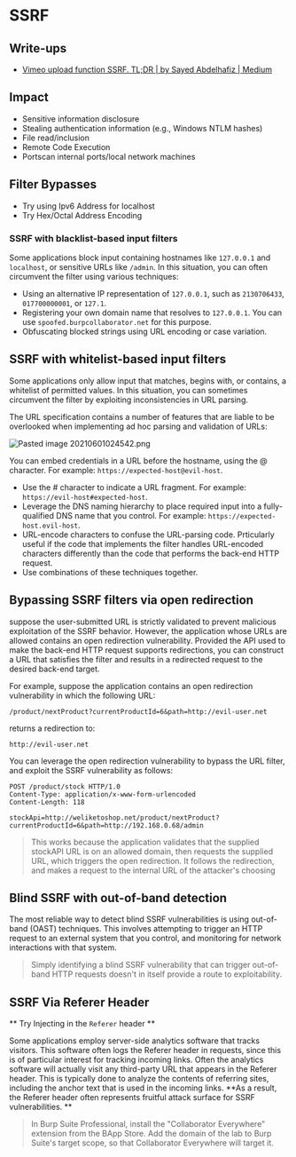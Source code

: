 # SSRF

## Write-ups
- [Vimeo upload function SSRF. TL;DR | by Sayed Abdelhafiz | Medium](https://dphoeniixx.medium.com/vimeo-upload-function-ssrf-7466d8630437)

## Impact
- Sensitive information disclosure
- Stealing authentication information (e.g., Windows NTLM hashes)
- File read/inclusion
- Remote Code Execution
- Portscan internal ports/local network machines

## Filter Bypasses
- Try using Ipv6 Address for localhost
- Try Hex/Octal Address Encoding 


### SSRF with blacklist-based input filters
Some applications block input containing hostnames like `127.0.0.1` and `localhost`, or sensitive URLs like `/admin`. In this situation, you can often circumvent the filter using various techniques:

-   Using an alternative IP representation of `127.0.0.1`, such as `2130706433`, `017700000001`, or `127.1`.
-   Registering your own domain name that resolves to `127.0.0.1`. You can use `spoofed.burpcollaborator.net` for this purpose.
-   Obfuscating blocked strings using URL encoding or case variation.


## SSRF with whitelist-based input filters
Some applications only allow input that matches, begins with, or contains, a whitelist of permitted values. In this situation, you can sometimes circumvent the filter by exploiting inconsistencies in URL parsing.

The URL specification contains a number of features that are liable to be overlooked when implementing ad hoc parsing and validation of URLs:

![Pasted image 20210601024542.png](/Screenshots/Pasted%20image%2020210601024542.png)

You can embed credentials in a URL before the hostname, using the @ character. For example: `https://expected-host@evil-host`.
- Use the # character to indicate a URL fragment. For example: `https://evil-host#expected-host`.
- Leverage the DNS naming hierarchy to place required input into a fully-qualified DNS name that you control. For example: `https://expected-host.evil-host`.
- URL-encode characters to confuse the URL-parsing code. Prticularly useful if the code that implements the filter handles URL-encoded characters differently than the code that performs the back-end HTTP request.
- Use combinations of these techniques together.

## Bypassing SSRF filters via open redirection
suppose the user-submitted URL is strictly validated to prevent malicious exploitation of the SSRF behavior. However, the application whose URLs are allowed contains an open redirection vulnerability. Provided the API used to make the back-end HTTP request supports redirections, you can construct a URL that satisfies the filter and results in a redirected request to the desired back-end target.

For example, suppose the application contains an open redirection vulnerability in which the following URL:

`/product/nextProduct?currentProductId=6&path=http://evil-user.net`

returns a redirection to:

`http://evil-user.net`

You can leverage the open redirection vulnerability to bypass the URL filter, and exploit the SSRF vulnerability as follows:

```
POST /product/stock HTTP/1.0
Content-Type: application/x-www-form-urlencoded
Content-Length: 118

stockApi=http://weliketoshop.net/product/nextProduct?currentProductId=6&path=http://192.168.0.68/admin
```

> This  works because the application validates that the supplied stockAPI URL is on an allowed domain, then requests the supplied URL, which triggers the open redirection. It follows the redirection, and makes a request to the internal URL of the attacker's choosing

## Blind SSRF with out-of-band detection
The most reliable way to detect blind SSRF vulnerabilities is using out-of-band (OAST) techniques. This involves attempting to trigger an HTTP request to an external system that you control, and monitoring for network interactions with that system.

> Simply identifying a blind SSRF vulnerability that can trigger out-of-band HTTP requests doesn't in itself provide a route to exploitability.


## SSRF Via Referer Header
** Try Injecting in the `Referer` header **

Some applications employ server-side analytics software that tracks visitors. This software often logs the Referer header in requests, since this is of particular interest for tracking incoming links. Often the analytics software will actually visit any third-party URL that appears in the Referer header. This is typically done to analyze the contents of referring sites, including the anchor text that is used in the incoming links. **As a result, the Referer header often represents fruitful attack surface for SSRF vulnerabilities. **

> In Burp Suite Professional, install the "Collaborator Everywhere" extension from the BApp Store. Add the domain of the lab to Burp Suite's target scope, so that Collaborator Everywhere will target it.

